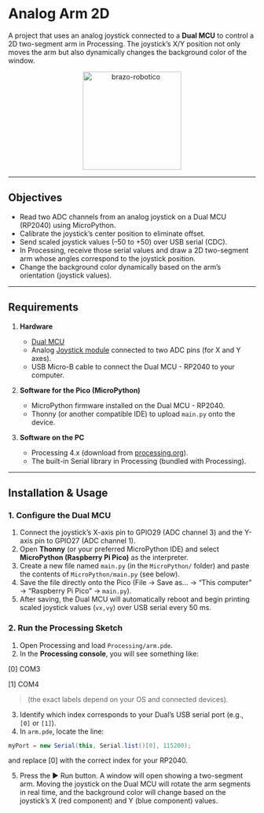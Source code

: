# Analog Arm 2D

A project that uses an analog joystick connected to a **Dual MCU** to control a 2D two-segment arm in Processing. The joystick’s X/Y position not only moves the arm but also dynamically changes the background color of the window.
<div align="center">
<a href='https://postimages.org/' target='_blank'><img src='https://i.postimg.cc/zG9ymHgw/brazo-robotico.gif' border='0' alt='brazo-robotico' width="200px"/></a>
</div>

---

## Objectives

- Read two ADC channels from an analog joystick on a Dual MCU (RP2040) using MicroPython.  
- Calibrate the joystick’s center position to eliminate offset.  
- Send scaled joystick values (–50 to +50) over USB serial (CDC).  
- In Processing, receive those serial values and draw a 2D two-segment arm whose angles correspond to the joystick position.  
- Change the background color dynamically based on the arm’s orientation (joystick values).

---

## Requirements

1. **Hardware**  
   - [Dual MCU](https://uelectronics.com/producto/unit-dualmcu-esp32-rp2040-tarjeta-de-desarrollo/)  
   - Analog [Joystick module](https://uelectronics.com/producto/joystick-ejexy-ky-023/) connected to two ADC pins (for X and Y axes).  
   - USB Micro-B cable to connect the Dual MCU - RP2040 to your computer.

2. **Software for the Pico (MicroPython)**  
   - MicroPython firmware installed on the Dual MCU - RP2040.  
   - Thonny (or another compatible IDE) to upload `main.py` onto the device.

3. **Software on the PC**  
   - Processing 4.x (download from [processing.org](https://processing.org)).  
   - The built-in Serial library in Processing (bundled with Processing).

---

## Installation & Usage

### 1. Configure the Dual MCU

1. Connect the joystick’s X-axis pin to GPIO29 (ADC channel 3) and the Y-axis pin to GPIO27 (ADC channel 1).  
2. Open **Thonny** (or your preferred MicroPython IDE) and select **MicroPython (Raspberry Pi Pico)** as the interpreter.  
3. Create a new file named `main.py` (in the `MicroPython/` folder) and paste the contents of `MicroPython/main.py` (see below).  
4. Save the file directly onto the Pico (File → Save as… → “This computer” → “Raspberry Pi Pico” → `main.py`).  
5. After saving, the Dual MCU will automatically reboot and begin printing scaled joystick values (`vx,vy`) over USB serial every 50 ms.

### 2. Run the Processing Sketch

1. Open Processing and load `Processing/arm.pde`.  
2. In the **Processing console**, you will see something like:

[0] COM3

[1] COM4

> (the exact labels depend on your OS and connected devices).  

3. Identify which index corresponds to your Dual’s USB serial port (e.g., `[0]` or `[1]`).  
4. In `arm.pde`, locate the line:

```java
myPort = new Serial(this, Serial.list()[0], 115200);
```

and replace [0] with the correct index for your RP2040.

5. Press the ▶ Run button. A window will open showing a two-segment arm. Moving the joystick on the Dual MCU will rotate the arm segments in real time, and the background color will change based on the joystick’s X (red component) and Y (blue component) values.







